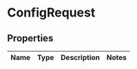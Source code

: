 # ConfigRequest

## Properties
Name | Type | Description | Notes
------------ | ------------- | ------------- | -------------
